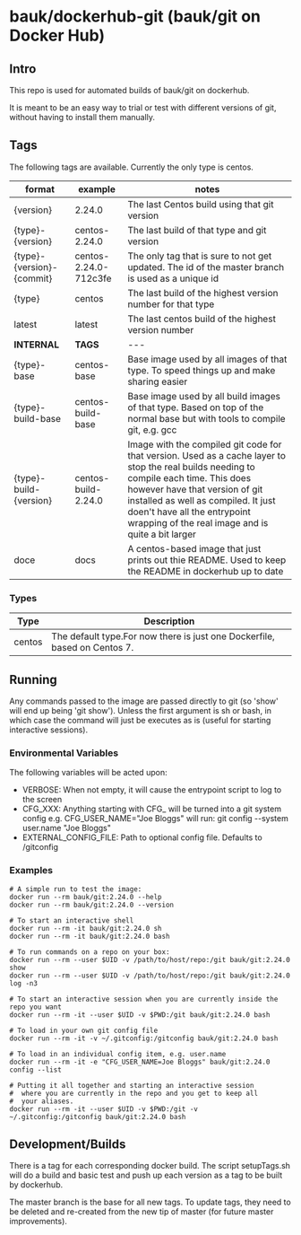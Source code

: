 # bauk/dockerhub-git (bauk/git on Docker Hub)

## Intro

This repo is used for automated builds of bauk/git on dockerhub.

It is meant to be an easy way to trial or test with different versions of git, without having to install them manually.

## Tags

The following tags are available. Currently the only type is centos.

|format|example|notes|
|------|-------|-----|
|{version}|2.24.0|The last Centos build using that git version|
|{type}-{version}|centos-2.24.0|The last build of that type and git version|
|{type}-{version}-{commit}|centos-2.24.0-712c3fe|The only tag that is sure to not get updated. The id of the master branch is used as a unique id|
|{type}|centos|The last build of the highest version number for that type|
|latest|latest|The last centos build of the highest version number|
|<b>INTERNAL|<b>TAGS|---|
|{type}-base|centos-base|Base image used by all images of that type. To speed things up and make sharing easier|
|{type}-build-base|centos-build-base|Base image used by all build images of that type. Based on top of the normal base but with tools to compile git, e.g. gcc|
|{type}-build-{version}|centos-build-2.24.0|Image with the compiled git code for that version. Used as a cache layer to stop the real builds needing to compile each time. This does however have that version of git installed as well as compiled. It just doen't have all the entrypoint wrapping of the real image and is quite a bit larger|
|doce|docs|A centos-based image that just prints out thie README. Used to keep the README in dockerhub up to date|

### Types

|Type|Description|
|----|-----------|
|centos|The default type.For now there is just one Dockerfile, based on Centos 7.|

## Running

Any commands passed to the image are passed directly to git (so 'show' will end up being 'git show'). Unless the first argument is sh or bash, in which case the command will just be executes as is (useful for starting interactive sessions).

### Environmental Variables

The following variables will be acted upon:

- VERBOSE: When not empty, it will cause the entrypoint script to log to the screen
- CFG\_XXX: Anything starting with CFG\_ will be turned into a git system config
           e.g. CFG_USER_NAME="Joe Bloggs" will run: git config --system user.name "Joe Bloggs"
- EXTERNAL\_CONFIG\_FILE: Path to optional config file. Defaults to /gitconfig

### Examples

```
# A simple run to test the image:
docker run --rm bauk/git:2.24.0 --help
docker run --rm bauk/git:2.24.0 --version

# To start an interactive shell
docker run --rm -it bauk/git:2.24.0 sh
docker run --rm -it bauk/git:2.24.0 bash

# To run commands on a repo on your box:
docker run --rm --user $UID -v /path/to/host/repo:/git bauk/git:2.24.0 show
docker run --rm --user $UID -v /path/to/host/repo:/git bauk/git:2.24.0 log -n3

# To start an interactive session when you are currently inside the repo you want
docker run --rm -it --user $UID -v $PWD:/git bauk/git:2.24.0 bash

# To load in your own git config file
docker run --rm -it -v ~/.gitconfig:/gitconfig bauk/git:2.24.0 bash

# To load in an individual config item, e.g. user.name
docker run --rm -it -e "CFG_USER_NAME=Joe Bloggs" bauk/git:2.24.0 config --list

# Putting it all together and starting an interactive session
#  where you are currently in the repo and you get to keep all
#  your aliases.
docker run --rm -it --user $UID -v $PWD:/git -v ~/.gitconfig:/gitconfig bauk/git:2.24.0 bash
```

## Development/Builds

There is a tag for each corresponding docker build.
The script setupTags.sh will do a build and basic test and push up each version as a tag to be built by dockerhub.

The master branch is the base for all new tags.
To update tags, they need to be deleted and re-created from the new tip of master (for future master improvements).
